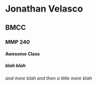 <!DOCTYPE html>
<html>
<body>

<h1>Jonathan Velasco</h1>
<h2>BMCC</h2>
<h3>MMP 240</h3>
<h4>Awesome Class</h4>
<h5>blah blah</h5>
<h6>and more blah and then a little more blah </h6>

</body>
</html>
